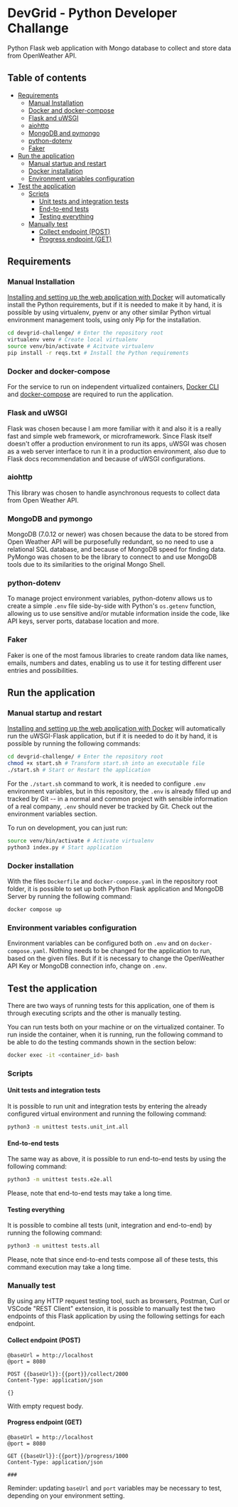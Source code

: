 # DevGrid - Python Developer Challange

Python Flask web application with Mongo database to collect and store data from OpenWeather API.

## Table of contents

* [Requirements](#requirements)
    * [Manual Installation](#manual-installation)
    * [Docker and docker-compose](#docker-and-docker-compose)
    * [Flask and uWSGI](#flask-and-uwsgi)
    * [aiohttp](#aiohttp)
    * [MongoDB and pymongo](#mongodb-and-pymongo)
    * [python-dotenv](#python-dotenv)
    * [Faker](#faker)
* [Run the application](#run-the-application)
    * [Manual startup and restart](#manual-startup-and-restart)
    * [Docker installation](#docker-installation)
    * [Environment variables configuration](#environment-variables-configuration)
* [Test the application](#test-the-application)
    * [Scripts](#scripts)
        * [Unit tests and integration tests](#unit-tests-and-integration-tests)
        * [End-to-end tests](#end-to-end-tests)
        * [Testing everything](#testing-everything)
    * [Manually test](#manually-test)
        * [Collect endpoint (POST)](#collect-endpoint-post)
        * [Progress endpoint (GET)](#progress-endpoint-get)

## Requirements

### Manual Installation

[Installing and setting up the web application with Docker](#docker-installation) will automatically install the Python requirements, but if it is needed to make it by hand, it is possible by using virtualenv, pyenv or any other similar Python virtual environment management tools, using only Pip for the installation.

```bash
cd devgrid-challenge/ # Enter the repository root
virtualenv venv # Create local virtualenv
source venv/bin/activate # Acitvate virtualenv
pip install -r reqs.txt # Install the Python requirements
```

### Docker and docker-compose

For the service to run on independent virtualized containers, [Docker CLI](https://docs.docker.com/engine/install/ubuntu/) and [docker-compose](https://docs.docker.com/compose/install/) are required to run the application.

### Flask and uWSGI

Flask was chosen because I am more familiar with it and also it is a really fast and simple web framework, or microframework. Since Flask itself doesn't offer a production environment to run its apps, uWSGI was chosen as a web server interface to run it in a production environment, also due to Flask docs recommendation and because of uWSGI configurations.

### aiohttp

This library was chosen to handle asynchronous requests to collect data from Open Weather API.

### MongoDB and pymongo

MongoDB (7.0.12 or newer) was chosen because the data to be stored from Open Weather API will be purposefully redundant, so no need to use a relational SQL database, and because of MongoDB speed for finding data. PyMongo was chosen to be the library to connect to and use MongoDB tools due to its similarities to the original Mongo Shell.

### python-dotenv

To manage project environment variables, python-dotenv allows us to create a simple `.env` file side-by-side with Python's `os.getenv` function, allowing us to use sensitive and/or mutable information inside the code, like API keys, server ports, database location and more.

### Faker

Faker is one of the most famous libraries to create random data like names, emails, numbers and dates, enabling us to use it for testing different user entries and possibilities.

## Run the application

### Manual startup and restart

[Installing and setting up the web application with Docker](#docker-installation) will automatically run the uWSGI-Flask application, but if it is needed to do it by hand, it is possible by running the following commands:

```bash
cd devgrid-challenge/ # Enter the repository root
chmod +x start.sh # Transform start.sh into an executable file
./start.sh # Start or Restart the application
```

For the `./start.sh` command to work, it is needed to configure `.env` environment variables, but in this repository, the `.env` is already filled up and tracked by Git -- in a normal and common project with sensible information of a real company, `.env` should never be tracked by Git. Check out the environment variables section.

To run on development, you can just run:

```bash
source venv/bin/activate # Activate virtualenv
python3 index.py # Start application
```

### Docker installation

With the files `Dockerfile` and `docker-compose.yaml` in the repository root folder, it is possible to set up both Python Flask application and MongoDB Server by running the following command:

```bash
docker compose up
```

### Environment variables configuration

Environment variables can be configured both on `.env` and on `docker-compose.yaml`. Nothing needs to be changed for the application to run, based on the given files. But if it is necessary to change the OpenWeather API Key or MongoDB connection info, change on `.env`.

## Test the application

There are two ways of running tests for this application, one of them is through executing scripts and the other is manually testing.

You can run tests both on your machine or on the virtualized container. To run inside the container, when it is running, run the following command to be able to do the testing commands shown in the section below:

```bash
docker exec -it <container_id> bash
```

### Scripts

#### Unit tests and integration tests

It is possible to run unit and integration tests by entering the already configured virtual environment and running the following command:

```bash
python3 -m unittest tests.unit_int.all
```

#### End-to-end tests

The same way as above, it is possible to run end-to-end tests by using the following command:

```bash
python3 -m unittest tests.e2e.all
```

Please, note that end-to-end tests may take a long time.

#### Testing everything

It is possible to combine all tests (unit, integration and end-to-end) by running the following command:

```bash
python3 -m unittest tests.all
```

Please, note that since end-to-end tests compose all of these tests, this command execution may take a long time.

### Manually test

By using any HTTP request testing tool, such as browsers, Postman, Curl or VSCode "REST Client" extension, it is possible to manually test the two endpoints of this Flask application by using the following settings for each endpoint.

#### Collect endpoint (POST)

```
@baseUrl = http://localhost
@port = 8080

POST {{baseUrl}}:{{port}}/collect/2000
Content-Type: application/json

{}
```

With empty request body.

#### Progress endpoint (GET)

```
@baseUrl = http://localhost
@port = 8080

GET {{baseUrl}}:{{port}}/progress/1000
Content-Type: application/json

###
```

Reminder: updating `baseUrl` and `port` variables may be necessary to test, depending on your environment setting.